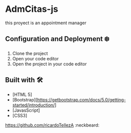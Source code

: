 # AdmCitas-js
this proyect is an appointment manager
 
## Configuration and Deployment :snowflake:

1.	Clone the project
2. Open your code editor
3. Open the project in your code editor

## Built with 🛠️
* [HTML 5]
* [Bootstrap][https://getbootstrap.com/docs/5.0/getting-started/introduction/]
* [JavasScript]
* [CSS3]


https://github.com/ricardoTellezA :neckbeard:
